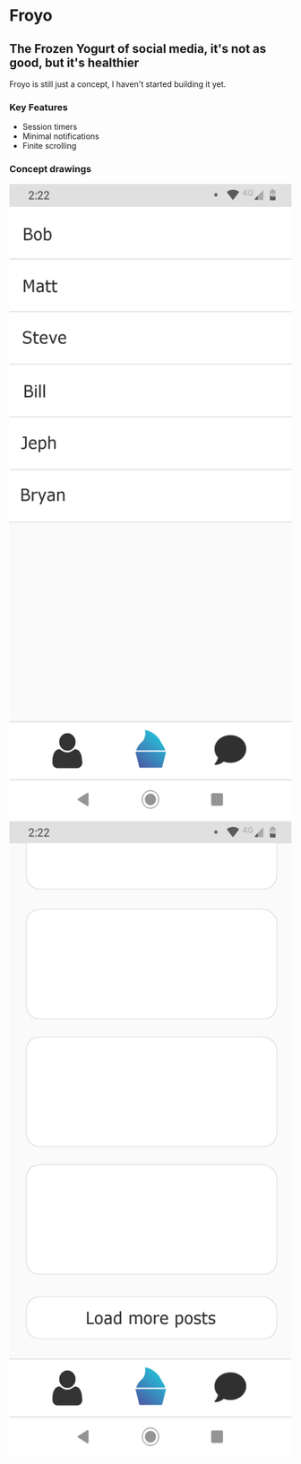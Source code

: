 # Froyo
## The Frozen Yogurt of social media, it's not as good, but it's healthier
Froyo is still just a concept, I haven't started building it yet.
### Key Features
- Session timers
- Minimal notifications
- Finite scrolling
### Concept drawings
<img alt='Messages' src='./Blueprints/Messages.png' width='540' height='1135'/>
<img alt='Feed' src='./Blueprints/Feed.png' width='540' height='1135'/>
